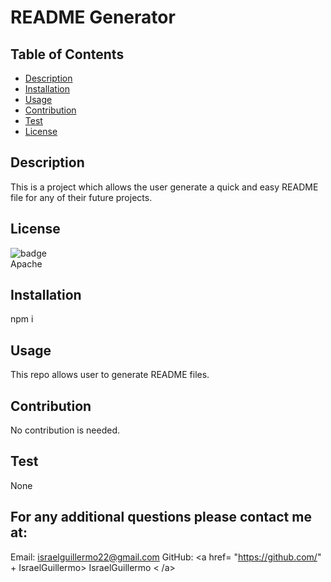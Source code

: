 # README Generator

  ## Table of Contents

  - [Description](#desciption)
  - [Installation](#installation)
  - [Usage](#Usage)
  - [Contribution](#Contribution)
  - [Test](#test)
  - [License](#license)
  

  ## Description
  This is a project which allows the user generate a quick and easy README file for any of their future projects.
  ## License
  ![badge](https://img.shields.io/badge/license=Apache-green)
  <br />
  Apache
  ## Installation
  npm i
  ## Usage
  This repo allows user to generate README files.
  ## Contribution
  No contribution is needed.
  ## Test
  None

  ## For any additional questions please contact me at:
  Email: israelguillermo22@gmail.com
  GitHub: <a href= "https://github.com/" + IsraelGuillermo> IsraelGuillermo < /a>



